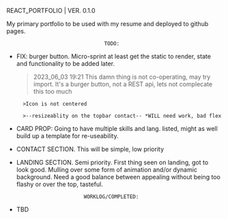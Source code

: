REACT_PORTFOLIO | VER. 0.1.0

My primary portfolio to be used with my resume and deployed to github pages.


                                    TODO: 

* FIX: burger button. Micro-sprint at least get the static to render, state 
    and functionality to be added later. 

    >2023_06_03 19:21
        This damn thing is not co-operating, may try import. It's a burger 
        button, not a REST api, lets not complecate this too much

        >Icon is not centered

        >--resizeablity on the topbar contact-- *WILL need work, bad flex






* CARD PROP:
    Going to have multiple skills and lang. listed, might as well build 
    up a template for re-useability. 

* CONTACT SECTION.
     This will be simple, low priority

* LANDING SECTION. 
    Semi priority. First thing seen on landing, got to look good. Mulling over 
    some form of animation and/or dynamic background. Need a good balance between
    appealing without being too flashy or over the top, tasteful.








                            WORKLOG/COMPLETED:

* TBD